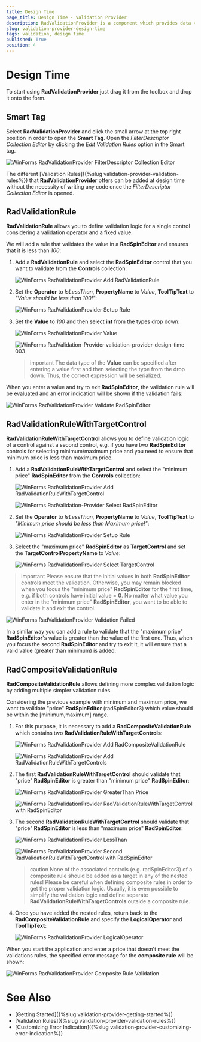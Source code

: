 ```yaml
---
title: Design Time
page_title: Design Time - Validation Provider
description: RadValidationProvider is a component which provides data validation management for editors in bound and unbound mode. 
slug: validation-provider-design-time
tags: validation, design time
published: True
position: 4 
---
```


# Design Time

To start using **RadValidationProvider** just drag it from the toolbox and drop it onto the form.

## Smart Tag

Select **RadValidationProvider** and click the small arrow at the top right position in order to open the **Smart Tag**. Open the *FilterDescriptor Collection Editor* by clicking the *Edit Validation Rules* option in the Smart tag.

![WinForms RadValidationProvider FilterDescriptor Collection Editor](images/validation-provider-design-time001.png) 

The different [Validation Rules]({%slug validation-provider-validation-rules%}) that **RadValidationProvider** offers can be added at design time without the necessity of writing any code once the *FilterDescriptor Collection Editor* is opened. 

## RadValidationRule

**RadValidationRule** allows you to define validation logic for a single control considering a validation operator and a fixed value.

We will add a rule that validates the value in a **RadSpinEditor** and ensures that it is less than *100*: 

1. Add a **RadValidationRule** and select the **RadSpinEditor** control that you want to validate from the **Controls** collection: 

	![WinForms RadValidationProvider Add RadValidationRule](images/validation-provider-design-time002.png) 

2. Set the **Operator** to *IsLessThan*, **PropertyName** to *Value*, **ToolTipText** to *"Value should be less than 100!"*:

	![WinForms RadValidationProvider Setup Rule](images/validation-provider-design-time003.png) 

3. Set the **Value** to *100* and then select **int** from the types drop down:

	![WinForms RadValidationProvider Value](images/validation-provider-design-time004.png) 

	![WinForms RadValidation-Provider validation-provider-design-time 003](images/validation-provider-design-time005.png) 

	>important The data type of the **Value** can be specified after entering a value first and then selecting the type from the drop down. Thus, the correct expression will be serialized.

When you enter a value and try to exit **RadSpinEditor**, the validation rule will be evaluated and an error indication will be shown if the validation fails:

![WinForms RadValidationProvider Validate RadSpinEditor](images/validation-provider-design-time006.png) 

## RadValidationRuleWithTargetControl

**RadValidationRuleWithTargetControl** allows you to define validation logic of a control against a second control, e.g. if you have two **RadSpinEditor** controls for selecting minimum/maximum price and you need to ensure that minimum price is less than maximum price. 

1. Add a **RadValidationRuleWithTargetControl** and select the "minimum price" **RadSpinEditor** from the **Controls** collection: 

	![WinForms RadValidationProvider Add RadValidationRuleWithTargetControl](images/validation-provider-design-time007.png) 

	![WinForms RadValidation-Provider Select RadSpinEditor](images/validation-provider-design-time008.png) 

2. Set the **Operator** to *IsLessThan*, **PropertyName** to *Value*, **ToolTipText** to *"Minimum price should be less than Maximum price!"*:

	![WinForms RadValidationProvider Setup Rule](images/validation-provider-design-time009.png) 

3. Select the "maximum price" **RadSpinEditor** as **TargetControl** and set the **TargetControlPropertyName** to *Value*:

	![WinForms RadValidationProvider Select TargetControl](images/validation-provider-design-time010.png) 

>important Please ensure that the initial values in both **RadSpinEditor** controls meet the validation. Otherwise, you may remain blocked when you focus the "minimum price" **RadSpinEditor** for the first time, e.g. if both controls have initial value = **0**. No matter what value you enter in the "minimum price" **RadSpinEditor**, you want to be able to validate it and exit the control.
>

![WinForms RadValidationProvider Validation Failed](images/validation-provider-design-time011.png)   

In a similar way you can add a rule to validate that the "maximum price" **RadSpinEditor**'s value is greater than the value of the first one. Thus, when you focus the second **RadSpinEditor** and try to exit it, it will ensure that a valid value (greater than minimum) is added.

## RadCompositeValidationRule

**RadCompositeValidationRule** allows defining more complex validation logic by adding multiple simpler validation rules.

Considering the previous example with minimum and maximum price, we want to validate "price" **RadSpinEditor**  (radSpinEditor3) which value should be within the [minimum,maximum] range.

1. For this purpose, it is necessary to add a **RadCompositeValidationRule** which contains two **RadValidationRuleWithTargetControls**:

	![WinForms RadValidationProvider Add RadCompositeValidationRule](images/validation-provider-design-time012.png)   

	![WinForms RadValidationProvider Add RadValidationRuleWithTargetControls](images/validation-provider-design-time013.png) 

2. The first **RadValidationRuleWithTargetControl** should validate that "price" **RadSpinEditor** is greater than "minimum price" **RadSpinEditor**:

	![WinForms RadValidationProvider GreaterThan Price](images/validation-provider-design-time014.png)   

	![WinForms RadValidationProvider RadValidationRuleWithTargetControl with RadSpinEditor](images/validation-provider-design-time015.png) 

3. The second **RadValidationRuleWithTargetControl** should validate that "price" **RadSpinEditor** is less than "maximum price" **RadSpinEditor**:

	![WinForms RadValidationProvider LessThan](images/validation-provider-design-time016.png)   

	![WinForms RadValidationProvider Second RadValidationRuleWithTargetControl with RadSpinEditor](images/validation-provider-design-time017.png) 

	>caution None of the associated controls (e.g. radSpinEditor3) of a composite rule should be added as a target in any of the nested rules! Please be careful when defining composite rules in order to get the proper validation logic. Usually, it is even possible to simplify the validation logic and define separate **RadValidationRuleWithTargetControls** outside a composite rule.
	

4. Once you have added the nested rules, return back to the **RadCompositeValidationRule** and specify the **LogicalOperator** and **ToolTipText**:

	![WinForms RadValidationProvider LogicalOperator](images/validation-provider-design-time018.png)  

When you start the application and enter a price that doesn't meet the validations rules, the specified error message for the **composite rule** will be shown:

![WinForms RadValidationProvider Composite Rule Validation](images/validation-provider-design-time019.png)  

# See Also

* [Getting Started]({%slug validation-provider-getting-started%})
* [Validation Rules]({%slug validation-provider-validation-rules%})
* [Customizing Error Indication]({%slug validation-provider-customizing-error-indication%})
        
